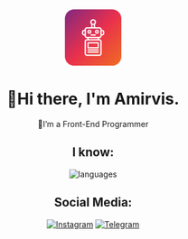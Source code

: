 <div align="center">
  <img src="./robot.png" alt="Logo" width="100px" />
  <h1>👋Hi there, I'm Amirvis.</h1>
  <samll>👀I’m a Front-End Programmer</samll>
  <h2>I know:</h2>
  <img src="https://skillicons.dev/icons?i=html,css,bootstrap,tailwind,js,git,cs,python&theme=light&perline=4" alt="languages" />
  <br/>
  <h2>Social Media:</h2>
  <a href="https://instagram.com/amirzaco" rel="nofollow"><img src="https://camo.githubusercontent.com/94b50d6a71e67a79d85b051d8af86ad7cc541a7304e6db4825430830e9a43383/68747470733a2f2f696d672e736869656c64732e696f2f62616467652f496e7374616772616d2d2532334534343035462e7376673f7374796c653d666f722d7468652d6261646765266c6f676f3d496e7374616772616d266c6f676f436f6c6f723d7768697465" alt="Instagram" data-canonical-src="https://img.shields.io/badge/Instagram-%23E4405F.svg?style=for-the-badge&amp;logo=Instagram&amp;logoColor=white" style="max-width: 100%;"></a>
  <a href="https://t.me/viscode" rel="nofollow"><img src="https://camo.githubusercontent.com/8f41682a178e57a174d0c6042e9cdb842c6329b24c34b2bf4206c25e933073a9/68747470733a2f2f696d672e736869656c64732e696f2f62616467652f54656c656772616d2d3243413545303f7374796c653d666f722d7468652d6261646765266c6f676f3d74656c656772616d266c6f676f436f6c6f723d7768697465" alt="Telegram" data-canonical-src="https://img.shields.io/badge/Telegram-2CA5E0?style=for-the-  badge&amp;logo=telegram&amp;logoColor=white" style="max-width: 100%;"></a>
</div>
